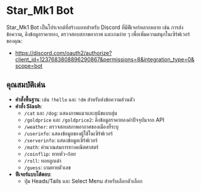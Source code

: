 # Star_Mk1 Bot

Star_Mk1 Bot เป็นโปรเจกต์ที่สร้างบอทสำหรับ Discord ที่มีฟีเจอร์หลากหลาย เช่น การส่งข้อความ, ดึงข้อมูลราคาทอง, ตรวจสอบสภาพอากาศ และเกมง่าย ๆ เพื่อเพิ่มความสนุกในเซิร์ฟเวอร์ของคุณ:
- https://discord.com/oauth2/authorize?client_id=1237683808896290867&permissions=8&integration_type=0&scope=bot


## คุณสมบัติเด่น
- **คำสั่งพื้นฐาน**: เช่น `!hello` และ `!dm` สำหรับส่งข้อความส่วนตัว
- **คำสั่ง Slash**:
  - `/cat` และ `/dog`: แสดงภาพแมวและสุนัขแบบสุ่ม
  - `/goldprice` และ `/goldprice2`: ดึงข้อมูลราคาทองคำปัจจุบันจาก API
  - `/weather`: ตรวจสอบสภาพอากาศของเมืองที่ระบุ
  - `/userinfo`: แสดงข้อมูลของผู้ใช้ในเซิร์ฟเวอร์
  - `/serverinfo`: แสดงข้อมูลเซิร์ฟเวอร์
  - `/math`: คำนวณสมการทางคณิตศาสตร์
  - `/coinflip`: ทายหัว-ก้อย
  - `/roll`: ทอยลูกเต๋า
  - `/guess`: เกมทายตัวเลข
- **ฟีเจอร์แบบโต้ตอบ**: 
  - ปุ่ม Heads/Tails และ Select Menu สำหรับเลือกตัวเลือก